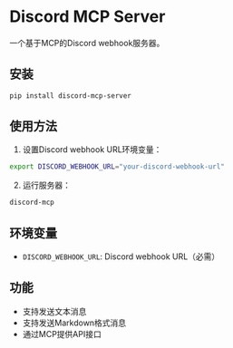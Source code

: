 # Discord MCP Server

一个基于MCP的Discord webhook服务器。

## 安装

```bash
pip install discord-mcp-server
```

## 使用方法

1. 设置Discord webhook URL环境变量：
```bash
export DISCORD_WEBHOOK_URL="your-discord-webhook-url"
```

2. 运行服务器：
```bash
discord-mcp
```

## 环境变量

- `DISCORD_WEBHOOK_URL`: Discord webhook URL（必需）

## 功能

- 支持发送文本消息
- 支持发送Markdown格式消息
- 通过MCP提供API接口
